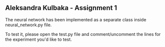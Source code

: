 ## Aleksandra Kulbaka - Assignment 1

The neural network has been implemented as a separate class inside neural_network.py file.

To test it, please open the test.py file and comment/uncomment the lines for the experiment you'd like to test. 